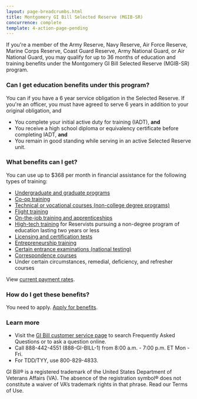 ```yaml
---
layout: page-breadcrumbs.html
title: Montgomery GI Bill Selected Reserve (MGIB-SR)
concurrence: complete
template: 4-action-page-pending
---
```


If you're a member of the Army Reserve, Navy Reserve, Air Force Reserve, Marine Corps Reserve, Coast Guard Reserve, Army National Guard, or Air National Guard, you may qualify for up to 36 months of education and training benefits under the Montgomery GI Bill Selected Reserve (MGIB-SR) program.

<div class="call-out usa-content" markdown="1">

### Can I get education benefits under this program?
You can if you have a 6 year service obligation in the Selected Reserve. If you're an officer, you must have agreed to serve 6 years in addition to your original obligation, and 
  - You complete your initial active duty for training (IADT), **and**
  - You receive a high school diploma or equivalency certificate before completing IADT, **and**
  - You remain in good standing while serving in an active Selected Reserve unit.
</div>

### What benefits can I get? 

You can use up to $368 per month in financial assistance for the following types of training:

- [Undergraduate and graduate programs](/education/gi-bill/higher-learning/)
- [Co-op training](/education/work-learn/co-op-training/)
- [Technical or vocational courses (non-college degree programs)](/education/work-learn/non-college-degree-program/)
- [Flight training](/education/advanced-training-and-certifications/flight-training/)
- [On-the-job training and apprenticeships](/education/work-learn/job-and-apprenticeship/)
- [High-tech training](/education/work-learn/non-traditional/accelerated-payments/) for Reservists pursuing a non-degree program of education lasting two years or less
- [Licensing and certification tests](/education/advanced-training-and-certifications/licensing-certification/)
- [Entrepreneurship training](/education/advanced-training-and-certifications/entrepreneurship-training/)
- [Certain entrance examinations (national testing)](/education/advanced-training-and-certifications/national-testing-program/)
- [Correspondence courses](/education/work-learn/non-traditional/correspondence-training/)
- Under certain circumstances, remedial, deficiency, and refresher courses


View [current payment rates](http://www.benefits.va.gov/gibill/resources/benefits_resources/rate_tables.asp#ch1606).

### How do I get these benefits? 

You need to apply. [Apply for benefits](/education/apply-for-education-benefits/).

### Learn more
- Visit the [GI Bill customer service page](http://gibill.custhelp.com/) to search Frequently Asked Questions or to ask a question online.
- Call <span class="tel">888-442-4551</span> (888-GI-BILL-1) from 8:00 a.m. - 7:00 p.m. ET Mon - Fri.
- For TDD/TYY, use 800-829-4833.

GI Bill&reg; is a registered trademark of the United States Department of Veterans Affairs (VA). The absence of the registration symbol&reg; does not constitute a waiver of VA’s trademark rights in that phrase. Read our Terms of Use.
